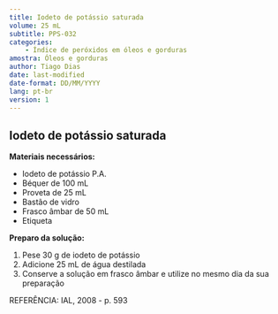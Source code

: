 ```yaml
---
title: Iodeto de potássio saturada
volume: 25 mL
subtitle: PPS-032
categories:
    - Índice de peróxidos em óleos e gorduras
amostra: Óleos e gorduras
author: Tiago Dias
date: last-modified
date-format: DD/MM/YYYY
lang: pt-br
version: 1
---
```


## Iodeto de potássio saturada

**Materiais necessários:**

- Iodeto de potássio P.A.
- Béquer de 100 mL
- Proveta de 25 mL
- Bastão de vidro
- Frasco âmbar de 50 mL
- Etiqueta

**Preparo da solução:**

1. Pese 30 g de iodeto de potássio
2. Adicione 25 mL de água destilada
3. Conserve a solução em frasco âmbar e utilize no mesmo dia da sua preparação

REFERÊNCIA: IAL, 2008 - p. 593
